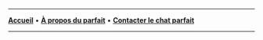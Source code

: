 ----
[**Accueil**](https://ines0501.github.io/ely/) • [**À propos du parfait**](./about) • [**Contacter le chat parfait**](./contact)

----
